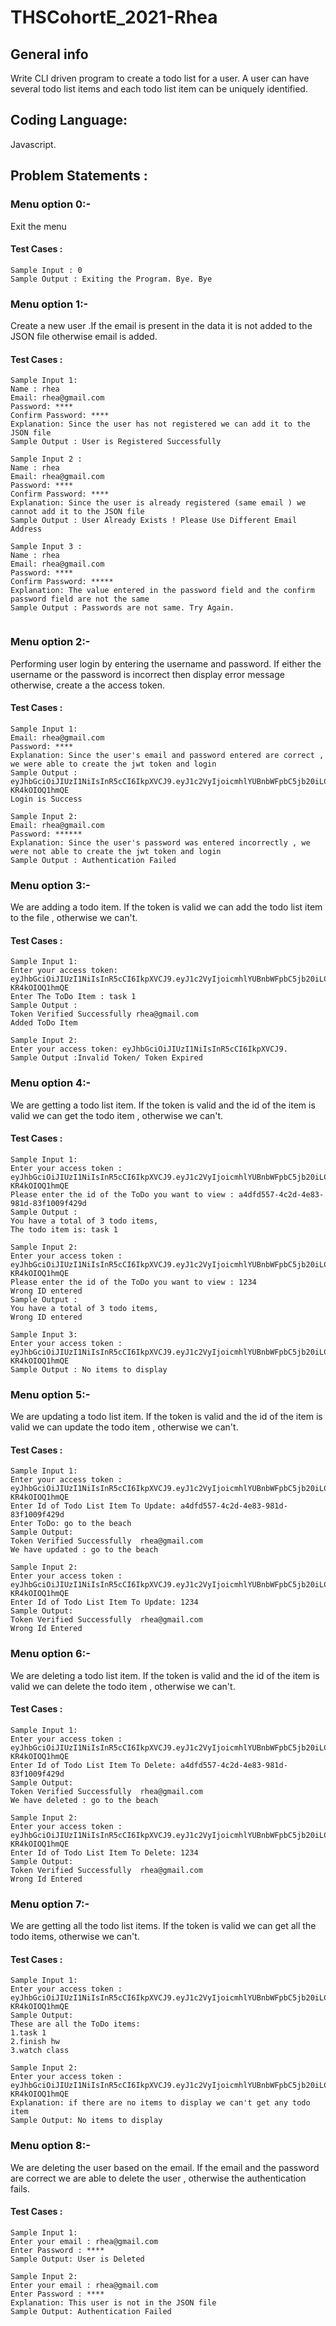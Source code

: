 # THSCohortE_2021-Rhea

## General info

Write CLI driven program to create a todo list for a user. A user can have several todo list items and each todo list item can be uniquely identified. 

## Coding Language:

Javascript.

## Problem Statements :

###  Menu option 0:-

Exit the menu 

#### Test Cases :

```
Sample Input : 0
Sample Output : Exiting the Program. Bye. Bye

```

###  Menu option 1:-

Create a new user .If the email is present in the data it is not added to the JSON file otherwise email is added. 

#### Test Cases :

```
Sample Input 1: 
Name : rhea
Email: rhea@gmail.com
Password: ****
Confirm Password: ****
Explanation: Since the user has not registered we can add it to the JSON file
Sample Output : User is Registered Successfully

Sample Input 2 : 
Name : rhea
Email: rhea@gmail.com
Password: ****
Confirm Password: ****
Explanation: Since the user is already registered (same email ) we cannot add it to the JSON file
Sample Output : User Already Exists ! Please Use Different Email Address

Sample Input 3 : 
Name : rhea
Email: rhea@gmail.com
Password: ****
Confirm Password: *****
Explanation: The value entered in the password field and the confirm password field are not the same 
Sample Output : Passwords are not same. Try Again.


```

###  Menu option 2:-

Performing user login by entering the username and password. If either the username or the password is incorrect then display error message 
otherwise, create a the access token.

#### Test Cases :

```
Sample Input 1: 
Email: rhea@gmail.com
Password: ****
Explanation: Since the user's email and password entered are correct , we were able to create the jwt token and login 
Sample Output : 
eyJhbGciOiJIUzI1NiIsInR5cCI6IkpXVCJ9.eyJ1c2VyIjoicmhlYUBnbWFpbC5jb20iLCJpYXQiOjE2MjU0Njc4MDcsImV4cCI6MTYyNTQ3MTQwN30.De5eDcZcCraKxWt0nB5WujvRPTWcz-KR4kOIOQ1hmQE
Login is Success

Sample Input 2: 
Email: rhea@gmail.com
Password: ******
Explanation: Since the user's password was entered incorrectly , we were not able to create the jwt token and login 
Sample Output : Authentication Failed

```

###  Menu option 3:-

We are adding a todo item. If the token is valid we can add the todo list item to the file , otherwise we can't. 

#### Test Cases :

```
Sample Input 1: 
Enter your access token: eyJhbGciOiJIUzI1NiIsInR5cCI6IkpXVCJ9.eyJ1c2VyIjoicmhlYUBnbWFpbC5jb20iLCJpYXQiOjE2MjU0Njc4MDcsImV4cCI6MTYyNTQ3MTQwN30.De5eDcZcCraKxWt0nB5WujvRPTWcz-KR4kOIOQ1hmQE
Enter The ToDo Item : task 1
Sample Output :
Token Verified Successfully rhea@gmail.com
Added ToDo Item

Sample Input 2: 
Enter your access token: eyJhbGciOiJIUzI1NiIsInR5cCI6IkpXVCJ9.
Sample Output :Invalid Token/ Token Expired

```

###  Menu option 4:-

We are getting a todo list item. If the token is valid and the id of the item  is valid we can get the todo item , otherwise we can't. 

#### Test Cases :

```
Sample Input 1:
Enter your access token : eyJhbGciOiJIUzI1NiIsInR5cCI6IkpXVCJ9.eyJ1c2VyIjoicmhlYUBnbWFpbC5jb20iLCJpYXQiOjE2MjU0Njc4MDcsImV4cCI6MTYyNTQ3MTQwN30.De5eDcZcCraKxWt0nB5WujvRPTWcz-KR4kOIOQ1hmQE
Please enter the id of the ToDo you want to view : a4dfd557-4c2d-4e83-981d-83f1009f429d
Sample Output :
You have a total of 3 todo items, 
The todo item is: task 1

Sample Input 2:
Enter your access token : eyJhbGciOiJIUzI1NiIsInR5cCI6IkpXVCJ9.eyJ1c2VyIjoicmhlYUBnbWFpbC5jb20iLCJpYXQiOjE2MjU0Njc4MDcsImV4cCI6MTYyNTQ3MTQwN30.De5eDcZcCraKxWt0nB5WujvRPTWcz-KR4kOIOQ1hmQE
Please enter the id of the ToDo you want to view : 1234
Wrong ID entered
Sample Output :
You have a total of 3 todo items, 
Wrong ID entered

Sample Input 3:
Enter your access token : eyJhbGciOiJIUzI1NiIsInR5cCI6IkpXVCJ9.eyJ1c2VyIjoicmhlYUBnbWFpbC5jb20iLCJpYXQiOjE2MjU0Njc4MDcsImV4cCI6MTYyNTQ3MTQwN30.De5eDcZcCraKxWt0nB5WujvRPTWcz-KR4kOIOQ1hmQE
Sample Output : No items to display

```
###  Menu option 5:-

We are updating a todo list item. If the token is valid and the id of the item is valid we can update the todo item , otherwise we can't.  

#### Test Cases :

```
Sample Input 1: 
Enter your access token : eyJhbGciOiJIUzI1NiIsInR5cCI6IkpXVCJ9.eyJ1c2VyIjoicmhlYUBnbWFpbC5jb20iLCJpYXQiOjE2MjU0Njc4MDcsImV4cCI6MTYyNTQ3MTQwN30.De5eDcZcCraKxWt0nB5WujvRPTWcz-KR4kOIOQ1hmQE
Enter Id of Todo List Item To Update: a4dfd557-4c2d-4e83-981d-83f1009f429d
Enter ToDo: go to the beach 
Sample Output: 
Token Verified Successfully  rhea@gmail.com
We have updated : go to the beach

Sample Input 2: 
Enter your access token : eyJhbGciOiJIUzI1NiIsInR5cCI6IkpXVCJ9.eyJ1c2VyIjoicmhlYUBnbWFpbC5jb20iLCJpYXQiOjE2MjU0Njc4MDcsImV4cCI6MTYyNTQ3MTQwN30.De5eDcZcCraKxWt0nB5WujvRPTWcz-KR4kOIOQ1hmQE
Enter Id of Todo List Item To Update: 1234
Sample Output: 
Token Verified Successfully  rhea@gmail.com
Wrong Id Entered

```

###  Menu option 6:-

We are deleting a todo list item. If the token is valid and the id of the item is valid we can delete the todo item , otherwise we can't.  

#### Test Cases :

```
Sample Input 1: 
Enter your access token : eyJhbGciOiJIUzI1NiIsInR5cCI6IkpXVCJ9.eyJ1c2VyIjoicmhlYUBnbWFpbC5jb20iLCJpYXQiOjE2MjU0Njc4MDcsImV4cCI6MTYyNTQ3MTQwN30.De5eDcZcCraKxWt0nB5WujvRPTWcz-KR4kOIOQ1hmQE
Enter Id of Todo List Item To Delete: a4dfd557-4c2d-4e83-981d-83f1009f429d
Sample Output: 
Token Verified Successfully  rhea@gmail.com
We have deleted : go to the beach

Sample Input 2: 
Enter your access token : eyJhbGciOiJIUzI1NiIsInR5cCI6IkpXVCJ9.eyJ1c2VyIjoicmhlYUBnbWFpbC5jb20iLCJpYXQiOjE2MjU0Njc4MDcsImV4cCI6MTYyNTQ3MTQwN30.De5eDcZcCraKxWt0nB5WujvRPTWcz-KR4kOIOQ1hmQE
Enter Id of Todo List Item To Delete: 1234
Sample Output: 
Token Verified Successfully  rhea@gmail.com
Wrong Id Entered

```

###  Menu option 7:-

We are getting all the todo list items. If the token is valid we can get all the todo items, otherwise we can't.  

#### Test Cases :
```
Sample Input 1: 
Enter your access token : eyJhbGciOiJIUzI1NiIsInR5cCI6IkpXVCJ9.eyJ1c2VyIjoicmhlYUBnbWFpbC5jb20iLCJpYXQiOjE2MjU0Njc4MDcsImV4cCI6MTYyNTQ3MTQwN30.De5eDcZcCraKxWt0nB5WujvRPTWcz-KR4kOIOQ1hmQE
Sample Output: 
These are all the ToDo items: 
1.task 1
2.finish hw
3.watch class

Sample Input 2: 
Enter your access token : eyJhbGciOiJIUzI1NiIsInR5cCI6IkpXVCJ9.eyJ1c2VyIjoicmhlYUBnbWFpbC5jb20iLCJpYXQiOjE2MjU0Njc4MDcsImV4cCI6MTYyNTQ3MTQwN30.De5eDcZcCraKxWt0nB5WujvRPTWcz-KR4kOIOQ1hmQE
Explanation: if there are no items to display we can't get any todo item
Sample Output: No items to display

```

###  Menu option 8:-

We are deleting the user based on the email.  If the email and the password are correct we are able to delete the user , otherwise the authentication fails.

#### Test Cases :
```
Sample Input 1:
Enter your email : rhea@gmail.com
Enter Password : ****
Sample Output: User is Deleted 

Sample Input 2:
Enter your email : rhea@gmail.com
Enter Password : ****
Explanation: This user is not in the JSON file
Sample Output: Authentication Failed

```




